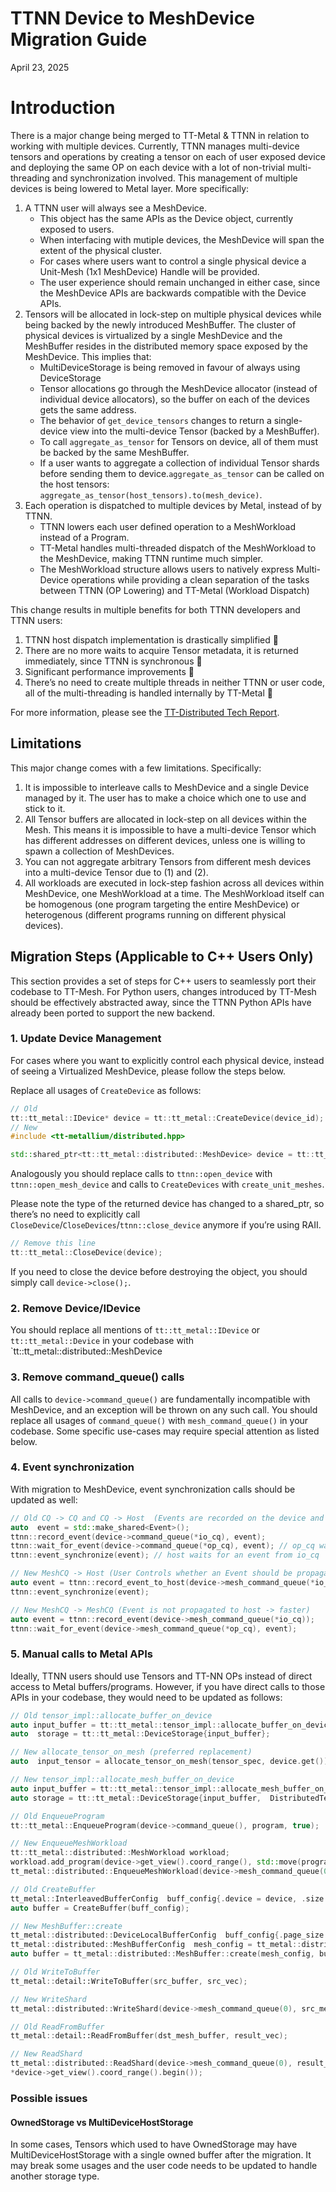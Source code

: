 # TTNN Device to MeshDevice Migration Guide

April 23, 2025

# Introduction

There is a major change being merged to TT-Metal & TTNN in relation to working with multiple devices. Currently, TTNN manages multi-device tensors and operations by creating a tensor on each of user exposed device and deploying the same OP on each device with a lot of non-trivial multi-threading and synchronization involved.
This management of multiple devices is being lowered to Metal layer. More specifically:
1.  A TTNN user will always see a MeshDevice.
    - This object has the same APIs as the Device object, currently exposed to users.
	- When interfacing with mutiple devices, the MeshDevice will span the extent of the physical cluster.
	- For cases where users want to control a single physical device a Unit-Mesh (1x1 MeshDevice) Handle will be provided.
	- The user experience should remain unchanged in either case, since the MeshDevice APIs are backwards compatible with the Device APIs.
2.  Tensors will be allocated in lock-step on multiple physical devices while being backed by the newly introduced MeshBuffer. The cluster of physical devices is virtualized by a single MeshDevice and the MeshBuffer resides in the distributed memory space exposed by the MeshDevice. This implies that:
	- MultiDeviceStorage is being removed in favour of always using DeviceStorage
	- Tensor allocations go through the MeshDevice allocator (instead of individual device allocators), so the buffer on each of the devices gets the same address.
	- The behavior of `get_device_tensors` changes to return a single-device view into the multi-device Tensor (backed by a MeshBuffer).
	- To call `aggregate_as_tensor` for Tensors on device, all of them must be backed by the same MeshBuffer.
	- If a user wants to aggregate a collection of individual Tensor shards before sending them to device.`aggregate_as_tensor` can be called on the host tensors: `aggregate_as_tensor(host_tensors).to(mesh_device)`.
3. Each operation is dispatched to multiple devices by Metal, instead of by TTNN.
	- TTNN lowers each user defined operation to a MeshWorkload instead of a Program.
	- TT-Metal handles multi-threaded dispatch of the MeshWorkload to the MeshDevice, making TTNN runtime much simpler.
	- The MeshWorkload structure allows users to natively express Multi-Device operations while providing a clean separation of the tasks between TTNN (OP Lowering) and TT-Metal (Workload Dispatch)

This change results in multiple benefits for both TTNN developers and TTNN users:
1. TTNN host dispatch implementation is drastically simplified 🎉
2.  There are no more waits to acquire Tensor metadata, it is returned immediately, since TTNN is synchronous 🎉
3. Significant performance improvements 🎉
4. There’s no need to create multiple threads in neither TTNN or user code, all of the multi-threading is handled internally by TT-Metal 🎉

For more information, please see the [TT-Distributed Tech Report](https://github.com/tenstorrent/tt-metal/blob/main/tech_reports/TT-Distributed/TT-Distributed-Architecture-1219.md).

## Limitations

This major change comes with a few limitations. Specifically:

1.  It is impossible to interleave calls to MeshDevice and a single Device managed by it. The user has to make a choice which one to use and stick to it.
2.  All Tensor buffers are allocated in lock-step on all devices within the Mesh. This means it is impossible to have a multi-device Tensor which has different addresses on different devices, unless one is willing to spawn a collection of MeshDevices.
3.  You can not aggregate arbitrary Tensors from different mesh devices into a multi-device Tensor due to (1) and (2).
4.  All workloads are executed in lock-step fashion across all devices within MeshDevice, one MeshWorkload at a time. The MeshWorkload itself can be homogenous (one program targeting the entire MeshDevice) or heterogenous (different programs running on different physical devices).


## Migration Steps (Applicable to C++ Users Only)

This section provides a set of steps for C++ users to seamlessly port their codebase to TT-Mesh. For Python users, changes introduced by TT-Mesh should be effectively abstracted away, since the TTNN Python APIs have already been ported to support the new backend.

### 1. Update Device Management
For cases where you want to explicitly control each physical device, instead of seeing a Virtualized MeshDevice, please follow the steps below.

Replace all usages of `CreateDevice` as follows:
```cpp
// Old
tt::tt_metal::IDevice* device = tt::tt_metal::CreateDevice(device_id);
// New
#include <tt-metallium/distributed.hpp>

std::shared_ptr<tt::tt_metal::distributed::MeshDevice> device = tt::tt_metal::distributed::MeshDevice::create_unit_mesh(device_id);
```
Analogously you should replace calls to `ttnn::open_device` with `ttnn::open_mesh_device` and calls to `CreateDevices` with `create_unit_meshes`.

Please note the type of the returned device has changed to a shared_ptr, so there’s no need to explicitly call `CloseDevice`/`CloseDevices`/`ttnn::close_device` anymore if you’re using RAII.
```cpp
// Remove this line
tt::tt_metal::CloseDevice(device);
```

If you need to close the device before destroying the object, you should simply call `device->close();`.

### 2. Remove Device/IDevice
You should replace all mentions of `tt::tt_metal::IDevice` or `tt::tt_metal::Device` in your codebase with `tt::tt_metal::distributed::MeshDevice

### 3. Remove command_queue() calls
All calls to `device->command_queue()` are fundamentally incompatible with MeshDevice, and an exception will be thrown on any such call. You should replace all usages of `command_queue()` with `mesh_command_queue()` in your codebase. Some specific use-cases may require special attention as listed below.

### 4. Event synchronization

With migration to MeshDevice, event synchronization calls should be updated as well:
```cpp
// Old CQ -> CQ and CQ -> Host  (Events are recorded on the device and propagated to host)
auto  event = std::make_shared<Event>();
ttnn::record_event(device->command_queue(*io_cq), event);
ttnn::wait_for_event(device->command_queue(*op_cq), event); // op_cq waits for an event from io_cq
ttnn::event_synchronize(event); // host waits for an event from io_cq

// New MeshCQ -> Host (User Controls whether an Event should be propagated to host or not)
auto event = ttnn::record_event_to_host(device->mesh_command_queue(*io_cq));
ttnn::event_synchronize(event);

// New MeshCQ -> MeshCQ (Event is not propagated to host -> faster)
auto event = ttnn::record_event(device->mesh_command_queue(*io_cq));
ttnn::wait_for_event(device->mesh_command_queue(*op_cq), event);
```
### 5. Manual calls to Metal APIs
Ideally, TTNN users should use Tensors and TT-NN OPs instead of direct access to Metal buffers/programs. However, if you have direct calls to those APIs in your codebase, they would need to be updated as follows:

```cpp
// Old tensor_impl::allocate_buffer_on_device
auto input_buffer = tt::tt_metal::tensor_impl::allocate_buffer_on_device(device,  tensor_spec);
auto  storage = tt::tt_metal::DeviceStorage{input_buffer};

// New allocate_tensor_on_mesh (preferred replacement)
auto  input_tensor = allocate_tensor_on_mesh(tensor_spec, device.get());

// New tensor_impl::allocate_mesh_buffer_on_device
auto input_buffer = tt::tt_metal::tensor_impl::allocate_mesh_buffer_on_device(device, tensor_spec);
auto storage = tt::tt_metal::DeviceStorage{input_buffer,  DistributedTensorConfig{},  {{tt::tt_metal::distributed::MeshCoordinate{0,  0},  tensor_spec}}};

// Old EnqueueProgram
tt::tt_metal::EnqueueProgram(device->command_queue(), program, true);

// New EnqueueMeshWorkload
tt::tt_metal::distributed::MeshWorkload workload;
workload.add_program(device->get_view().coord_range(), std::move(program));
tt_metal::distributed::EnqueueMeshWorkload(device->mesh_command_queue(0),  workload,  true);

// Old CreateBuffer
tt_metal::InterleavedBufferConfig  buff_config{.device = device, .size = dram_buffer_size,  .page_size = page_size, .buffer_type = buffType};
auto buffer = CreateBuffer(buff_config);

// New MeshBuffer::create
tt_metal::distributed::DeviceLocalBufferConfig  buff_config{.page_size = page_size,  .buffer_type = buffType};
tt_metal::distributed::MeshBufferConfig  mesh_config = tt_metal::distributed::ReplicatedBufferConfig{.size = dram_buffer_size};
auto buffer = tt_metal::distributed::MeshBuffer::create(mesh_config, buff_config, device.get());

// Old WriteToBuffer
tt_metal::detail::WriteToBuffer(src_buffer, src_vec);

// New WriteShard
tt_metal::distributed::WriteShard(device->mesh_command_queue(0), src_mesh_buffer, src_vec, *device->get_view().coord_range().begin());

// Old ReadFromBuffer
tt_metal::detail::ReadFromBuffer(dst_mesh_buffer, result_vec);

// New ReadShard
tt_metal::distributed::ReadShard(device->mesh_command_queue(0), result_vec, dst_mesh_buffer,
*device->get_view().coord_range().begin());

```
### Possible issues

#### OwnedStorage vs MultiDeviceHostStorage

In some cases, Tensors which used to have OwnedStorage may have MultiDeviceHostStorage with a single owned buffer after the migration. It may break some usages and the user code needs to be updated to handle another storage type.
